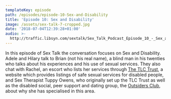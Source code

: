 ```yaml
---
templateKey: episode
path: /episodes/episode-10-Sex-and-Disability
title: 'Episode 10: Sex and Disability'
image: /assets/sex-talk-7-cropped.jpg
date: '2018-07-04T12:39:28+01:00'
audio: >-
  http://traffic.libsyn.com/sextalk/Sex_Talk_Podcast_Episode_10_-_Sex_and_Disability.mp3
---
```

In this episode of Sex Talk the conversation focuses on Sex and Disability. Adele and Hilary talk to Brian (not his real name), a blind man in his twenties who talks about his experiences and his use of sexual services. They also chat with Rachel, an escort who lists her services through [The TLC Trust](http://tlc-trust.org.uk/), a website which provides listings of safe sexual services for disabled people, and Sex Therapist Tuppy Owens, who originally set up the TLC Trust as well as the disabled social, peer support and dating group, the [Outsiders Club](http://www.outsiders.org.uk/outsidersclub/), about why she has specialised in this area.
